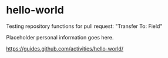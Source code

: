 # hello-world
Testing repository functions for pull request: "Transfer To: Field"

Placeholder personal information goes here.

https://guides.github.com/activities/hello-world/

